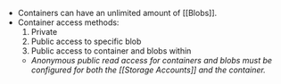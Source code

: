 - Containers can have an unlimited amount of [[Blobs]].
- Container access methods:
	1. Private
	2. Public access to specific blob
	3. Public access to container and blobs within
	- *Anonymous public read access for containers and blobs must be configured for both the [[Storage Accounts]] and the container.*
